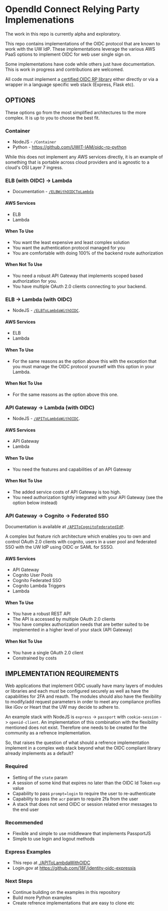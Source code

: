 # OpendId Connect Relying Party Implemenations

The work in this repo is currently alpha and exploratory.

This repo contains implementations of the OIDC protocol that are known to work with the  UW IdP.  These implementations leverage the various AWS PaaS options to implement OIDC for web user single sign on.

Some implementations have code while others just have documentation.  This is work in progress and contributions are welcomed.

All code must implement a [certified OIDC RP library](https://openid.net/developers/certified/) either directly or via a wrapper in a language specific web stack (Express, Flask etc).

## OPTIONS

These options go from the most simplified architectures to the more complex.  It is up to you to choose the best fit.

### Container

- NodeJS - `/Container`
- Python - https://github.com/UWIT-IAM/oidc-rp-python

While this does not implement any AWS services directly, it is an example of something that is portable across cloud providers and is agnostic to a cloud's OSI Layer 7 ingress.

### ELB (with OIDC) -> Lambda

- Documentation - [`/ELBWithOIDCToLambda`](./ELBWithOIDCToLambda/README.md)

#### AWS Services

- ELB
- Lambda

#### When To Use

- You want the least expensive and least complex solution
- You want the authentication protocol managed for you
- You are comfortable with doing 100% of the backend route authorization

#### When Not To Use

- You need a robust API Gateway that implements scoped based authorization for you.
- You have multiple OAuth 2.0 clients connecting to your backend.

### ELB -> Lambda (with OIDC)

- NodeJS - [`/ELBToLambdaWithOIDC`](./ELBToLambdaWithOIDC/README.md).

#### AWS Services

- ELB
- Lambda

#### When To Use

- For the same reasons as the option above this with the exception that you must manage the OIDC protocol yourself with this option in your Lambda.

#### When Not To Use

- For the same reasons as the option above this one.

### API Gateway -> Lambda (with OIDC)

- NodeJS - [`/APIToLambdaWithOIDC`](./APIToLambdaWithOIDC/).

#### AWS Services

- API Gateway
- Lambda

#### When To Use

- You need the features and capabilities of an API Gateway

#### When Not To Use

- The added service costs of API Gateway is too high.
- You need authorization tightly integrated with your API Gateway (see the option below instead)

### API Gateway -> Cognito -> Federated SSO

Documentation is available at [`/APIToCognitoFederatedIdP`](./APIToCognitoFederatedIdP/README.md).

A complex but feature rich architecture which enables you to own and control OAuth 2.0 clients with cognito, users in a user pool and federated SSO with the UW IdP using OIDC or SAML for SSSO.

#### AWS Services

- API Gateway
- Cognito User Pools
- Cognito Federated SSO
- Cognito Lambda Triggers
- Lambda

#### When To Use

- You have a robust REST API
- The API is accessed by multiple OAuth 2.0 clients
- You have complex authorization needs that are better suited to be implemented in a higher level of your stack (API Gateway)

#### When Not To Use

- You have a single OAuth 2.0 client
- Constrained by costs

## IMPLEMENTATION REQUIREMENTS

Web applications that implement OIDC usually have many layers of modules or libraries and each must be configured securely as well as have the capabilities for 2FA and reauth.  The modules should also have the flexibility to modify/add request parameters in order to meet any compliance profiles like iGov or Heart that the UW may decide to adhere to.

An example stack with NodeJS is `express` -> `passport` with `cookie-session` -> `openid-client`. An implementation of this combination with the flexibility mentioned does not exist.  Therefore one needs to be created for the community as a refrence implementation.

So, that raises the question of what should a refrence implementation implement in a complex web stack beyond what the OIDC compliant library already implements as a default?

### Required

- Setting of the `state` param
- A session of some kind that expires no later than the OIDC Id Token `exp` value
- Capability to pass `prompt=login` to require the user to re-authenticate
- Capability to pass the `acr` param to require 2fa from the user
- A stack that does not send OIDC or session related error messages to the end user

### Recommended

- Flexible and simple to use middleware that implements PassportJS
- Simple to use login and logout methods

### Express Examples

- This repo at [./APIToLambdaWithOIDC](./APIToLambdaWithOIDC)
- Login.gov at https://github.com/18F/identity-oidc-expressjs

### Next Steps

- Continue building on the examples in this repository
- Build more Python examples
- Create refrence implementations that are easy to clone etc